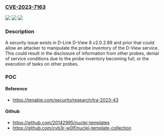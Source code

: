 ### [CVE-2023-7163](https://cve.mitre.org/cgi-bin/cvename.cgi?name=CVE-2023-7163)
![](https://img.shields.io/static/v1?label=Product&message=D-View%208&color=blue)
![](https://img.shields.io/static/v1?label=Version&message=0%3C%3D%202.0.2.89%20&color=brighgreen)
![](https://img.shields.io/static/v1?label=Vulnerability&message=CWE-20%20Improper%20Input%20Validation&color=brighgreen)

### Description

A security issue exists in D-Link D-View 8 v2.0.2.89 and prior that could allow an attacker to manipulate the probe inventory of the D-View service. This could result in the disclosure of information from other probes, denial of service conditions due to the probe inventory becoming full, or the execution of tasks on other probes.

### POC

#### Reference
- https://tenable.com/security/research/tra-2023-43

#### Github
- https://github.com/20142995/nuclei-templates
- https://github.com/cyb3r-w0lf/nuclei-template-collection

